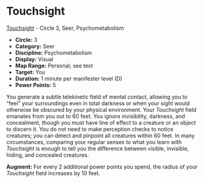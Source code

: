 # Touchsight

[Touchsight](/Psionics/T/Touchsight.md) - Circle 3, Seer, Psychometabolism

- **Circle:** 3
- **Category:** Seer
- **Discipline:** Psychometabolism
- **Display:** Visual
- **Map Range:** Personal; see text
- **Target:** You
- **Duration:** 1 minute per manifester level (D)
- **Power Points:** 5

You generate a subtle telekinetic field of mental contact, allowing you to “feel” your surroundings even in total darkness or when your sight would otherwise be obscured by your physical environment. Your *Touchsight* field emanates from you out to 60 feet. You ignore invisibility, darkness, and concealment, though you must have line of effect to a creature or an object to discern it. You do not need to make perception checks to notice creatures; you can detect and pinpoint all creatures within 60 feet. In many circumstances, comparing your regular senses to what you learn with *Touchsight* is enough to tell you the difference between visible, invisible, hiding, and concealed creatures.

**Augment:** For every 2 additional power points you spend, the radius of your *Touchsight* field increases by 10 feet.
